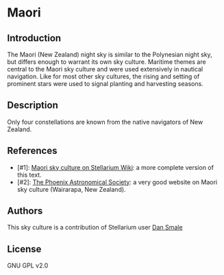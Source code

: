 # Maori

## Introduction

The Maori (New Zealand) night sky is similar to the Polynesian night sky, but
differs enough to warrant its own sky culture. Maritime themes are central to
the Maori sky culture and were used extensively in nautical navigation. Like
for most other sky cultures, the rising and setting of prominent stars were
used to signal planting and harvesting seasons.

## Description

Only four constellations are known from the native navigators of New Zealand.

## References

 - [#1]: [Maori sky culture on Stellarium Wiki](http://www.stellarium.org/wiki/index.php/Sky_cultures#Maori_.28New_Zealand.29): a more complete version of this text.
 - [#2]: [The Phoenix Astronomical Society](http://www.astronomynz.org/): a very good website on Maori sky culture (Wairarapa, New Zealand).

## Authors

This sky culture is a contribution of Stellarium user [Dan
Smale](mailto:d.smale@niwa.co.nz)

## License

GNU GPL v2.0
